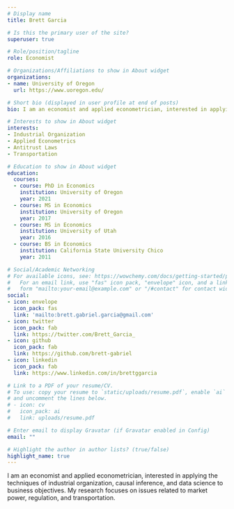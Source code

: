 ```yaml
---
# Display name
title: Brett Garcia

# Is this the primary user of the site?
superuser: true

# Role/position/tagline
role: Economist

# Organizations/Affiliations to show in About widget
organizations:
- name: University of Oregon
  url: https://www.uoregon.edu/

# Short bio (displayed in user profile at end of posts)
bio: I am an economist and applied econometrician, interested in applying the techniques of industrial organization, causal inference, and data science to business objectives.

# Interests to show in About widget
interests:
- Industrial Organization
- Applied Econometrics
- Antitrust Laws
- Transportation

# Education to show in About widget
education:
  courses:
  - course: PhD in Economics
    institution: University of Oregon
    year: 2021
  - course: MS in Economics
    institution: University of Oregon
    year: 2017
  - course: MS in Economics
    institution: University of Utah
    year: 2016
  - course: BS in Economics
    institution: California State University Chico
    year: 2011

# Social/Academic Networking
# For available icons, see: https://wowchemy.com/docs/getting-started/page-builder/#icons
#   For an email link, use "fas" icon pack, "envelope" icon, and a link in the
#   form "mailto:your-email@example.com" or "/#contact" for contact widget.
social:
- icon: envelope
  icon_pack: fas
  link: 'mailto:brett.gabriel.garcia@gmail.com'
- icon: twitter
  icon_pack: fab
  link: https://twitter.com/Brett_Garcia_
- icon: github
  icon_pack: fab
  link: https://github.com/brett-gabriel
- icon: linkedin
  icon_pack: fab
  link: https://www.linkedin.com/in/brettggarcia

# Link to a PDF of your resume/CV.
# To use: copy your resume to `static/uploads/resume.pdf`, enable `ai` icons in `params.toml`, 
# and uncomment the lines below.
# - icon: cv
#   icon_pack: ai
#   link: uploads/resume.pdf

# Enter email to display Gravatar (if Gravatar enabled in Config)
email: ""

# Highlight the author in author lists? (true/false)
highlight_name: true
---
```


I am an economist and applied econometrician, interested in applying the techniques of industrial organization, causal inference, and data science to business objectives. My research focuses on issues related to market power, regulation, and transportation.
